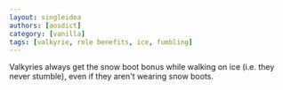 ```yaml
---
layout: singleidea
authors: [aosdict]
category: [vanilla]
tags: [valkyrie, role benefits, ice, fumbling]
---
```

Valkyries always get the snow boot bonus while walking on ice (i.e. they never stumble), even if they aren't wearing snow boots.
